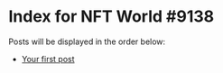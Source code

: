 # Index for NFT World #9138
Posts will be displayed in the order below:

- [Your first post](./001-first.md)

